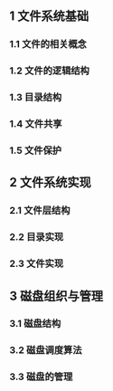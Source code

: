 ## 1 文件系统基础

### 1.1 文件的相关概念

### 1.2 文件的逻辑结构

### 1.3 目录结构

### 1.4 文件共享

### 1.5 文件保护

## 2 文件系统实现

### 2.1 文件层结构

### 2.2 目录实现

### 2.3 文件实现

 ## 3 磁盘组织与管理

### 3.1 磁盘结构

### 3.2 磁盘调度算法

### 3.3 磁盘的管理

